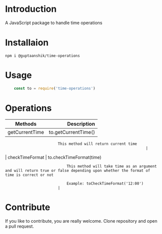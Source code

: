 # Introduction

A JavaScript package to handle time operations

# Installaion

```npm i @guptaanshik/time-operations```

# Usage

```js
    const to = require('time-operations')
```

# Operations

| Methods                   | Description       |
| -----------------------   | ------------------:
| getCurrentTime          | to.getCurrentTime()

                            This method will return current time
                                                                    |
| checkTimeFormat          | to.checkTimeFormat(time)

                                This method will take time as an argument and will return true or false depending upon whether the format of time is correct or not
                                
                                Example: toCheckTimeFormat('12:00')
                            |

# Contribute

If you like to contribute, you are really welcome. Clone repository and open a pull request.